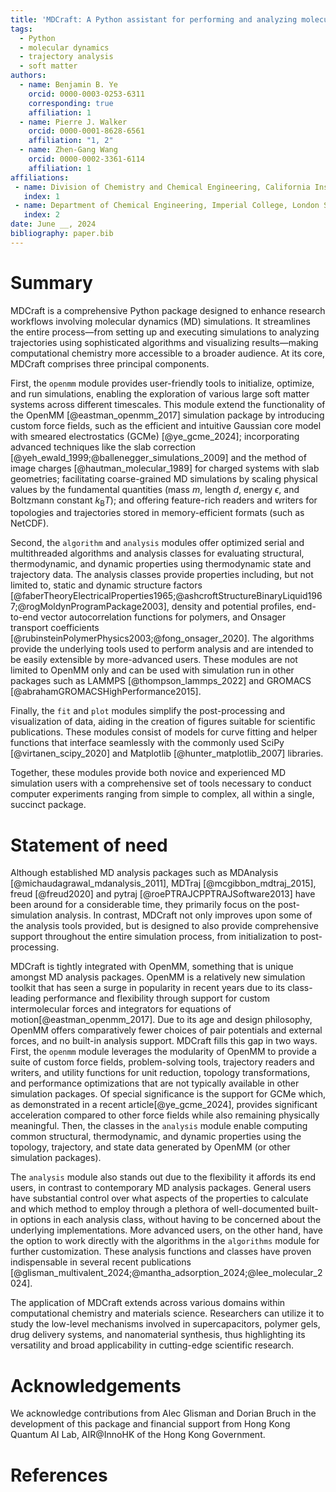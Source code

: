 ```yaml
---
title: 'MDCraft: A Python assistant for performing and analyzing molecular dynamics simulations of soft matter systems'
tags:
  - Python
  - molecular dynamics
  - trajectory analysis
  - soft matter
authors:
  - name: Benjamin B. Ye
    orcid: 0000-0003-0253-6311
    corresponding: true
    affiliation: 1
  - name: Pierre J. Walker
    orcid: 0000-0001-8628-6561
    affiliation: "1, 2"
  - name: Zhen-Gang Wang
    orcid: 0000-0002-3361-6114
    affiliation: 1
affiliations:
 - name: Division of Chemistry and Chemical Engineering, California Institute of Technology, Pasadena, California 91125, United States
   index: 1
 - name: Department of Chemical Engineering, Imperial College, London SW7 2AZ, United Kingdom
   index: 2
date: June __, 2024
bibliography: paper.bib
---
```


# Summary

MDCraft is a comprehensive Python package designed to enhance research workflows involving molecular dynamics (MD) simulations. It streamlines the entire process—from setting up and executing simulations to analyzing trajectories using sophisticated algorithms and visualizing results—making computational chemistry more accessible to a broader audience. At its core, MDCraft comprises three principal components.

First, the `openmm` module provides user-friendly tools to initialize, optimize, and run simulations, enabling the exploration of various large soft matter systems across different timescales. This module extend the functionality of the OpenMM [@eastman_openmm_2017] simulation package by introducing custom force fields, such as the efficient and intuitive Gaussian core model with smeared electrostatics (GCMe) [@ye_gcme_2024]; incorporating advanced techniques like the slab correction [@yeh_ewald_1999;@ballenegger_simulations_2009] and the method of image charges [@hautman_molecular_1989] for charged systems with slab geometries; facilitating coarse-grained MD simulations by scaling physical values by the fundamental quantities (mass $m$, length $d$, energy $\epsilon$, and Boltzmann constant $k_\mathrm{B}T$); and offering feature-rich readers and writers for topologies and trajectories stored in memory-efficient formats (such as NetCDF).

Second, the `algorithm` and `analysis` modules offer optimized serial and multithreaded algorithms and analysis classes for evaluating structural, thermodynamic, and dynamic properties using thermodynamic state and trajectory data. The analysis classes provide properties including, but not limited to, static and dynamic structure factors [@faberTheoryElectricalProperties1965;@ashcroftStructureBinaryLiquid1967;@rogMoldynProgramPackage2003], density and potential profiles, end-to-end vector autocorrelation functions for polymers, and Onsager transport coefficients [@rubinsteinPolymerPhysics2003;@fong_onsager_2020]. The algorithms provide the underlying tools used to perform analysis and are intended to be easily extensible by more-advanced users. These modules are not limited to OpenMM only and can be used with simulation run in other packages such as LAMMPS [@thompson_lammps_2022] and GROMACS [@abrahamGROMACSHighPerformance2015].

Finally, the `fit` and `plot` modules simplify the post-processing and visualization of data, aiding in the creation of figures suitable for scientific publications. These modules consist of models for curve fitting and helper functions that interface seamlessly with the commonly used SciPy [@virtanen_scipy_2020] and Matplotlib [@hunter_matplotlib_2007] libraries.

Together, these modules provide both novice and experienced MD simulation users with a comprehensive set of tools necessary to conduct computer experiments ranging from simple to complex, all within a single, succinct package.

# Statement of need

Although established MD analysis packages such as MDAnalysis [@michaudagrawal_mdanalysis_2011], MDTraj [@mcgibbon_mdtraj_2015], freud [@freud2020] and pytraj [@roePTRAJCPPTRAJSoftware2013] have been around for a considerable time, they primarily focus on the post-simulation analysis. In contrast, MDCraft not only improves upon some of the analysis tools provided, but is designed to also provide comprehensive support throughout the entire simulation process, from initialization to post-processing. 

MDCraft is tightly integrated with OpenMM, something that is unique amongst MD analysis packages. OpenMM is a relatively new simulation toolkit that has seen a surge in popularity in recent years due to its class-leading performance and flexibility through support for custom intermolecular forces and integrators for equations of motion[@eastman_openmm_2017]. Due to its age and design philosophy, OpenMM offers comparatively fewer choices of pair potentials and external forces, and no built-in analysis support. MDCraft fills this gap in two ways. First, the `openmm` module leverages the modularity of OpenMM to provide a suite of custom force fields, problem-solving tools, trajectory readers and writers, and utility functions for unit reduction, topology transformations, and performance optimizations that are not typically available in other simulation packages. Of special significance is the support for GCMe which, as demonstrated in a recent article[@ye_gcme_2024], provides significant acceleration compared to other force fields while also remaining physically meaningful. Then, the classes in the `analysis` module enable computing common structural, thermodynamic, and dynamic properties using the topology, trajectory, and state data generated by OpenMM (or other simulation packages).

The `analysis` module also stands out due to the flexibility it affords its end users, in contrast to contemporary MD analysis packages. General users have substantial control over what aspects of the properties to calculate and which method to employ through a plethora of well-documented built-in options in each analysis class, without having to be concerned about the underlying implementations. More advanced users, on the other hand, have the option to work directly with the algorithms in the `algorithms` module for further customization. These analysis functions and classes have proven indispensable in several recent publications [@glisman_multivalent_2024;@mantha_adsorption_2024;@lee_molecular_2024].

The application of MDCraft extends across various domains within computational chemistry and materials science. Researchers can utilize it to study the low-level mechanisms involved in supercapacitors, polymer gels, drug delivery systems, and nanomaterial synthesis, thus highlighting its versatility and broad applicability in cutting-edge scientific research.

# Acknowledgements

We acknowledge contributions from Alec Glisman and Dorian Bruch in the development of this package and financial support from Hong Kong Quantum AI Lab, AIR\@InnoHK of the Hong Kong Government.

# References